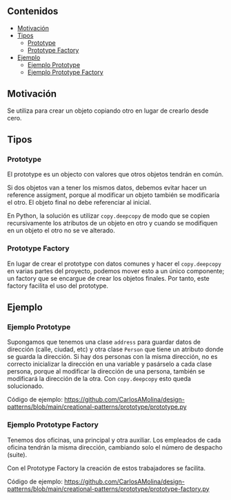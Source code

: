 ## Contenidos

- [Motivación](#motivación)
- [Tipos](#tipos)
  - [Prototype](#prototype)
  - [Prototype Factory](#prototype-factory)
- [Ejemplo](#ejemplo)
  - [Ejemplo Prototype](#ejemplo-prototype)
  - [Ejemplo Prototype Factory](#ejemplo-prototype-factory)

## Motivación

Se utiliza para crear un objeto copiando otro en lugar de crearlo desde cero.

## Tipos

### Prototype 

El prototype es un objecto con valores que otros objetos tendrán en común.

Si dos objetos van a tener los mismos datos, debemos evitar hacer un reference assigment, porque al modificar un objeto también se modificaría el otro. El objeto final no debe referenciar al inicial.

En Python, la solución es utilizar `copy.deepcopy` de modo que se copien recursivamente los atributos de un objeto en otro y cuando se modifiquen en un objeto el otro no se ve alterado.

### Prototype Factory

En lugar de crear el prototype con datos comunes y hacer el `copy.deepcopy` en varias partes del proyecto, podemos mover esto a un único componente; un factory que se encargue de crear los objetos finales. Por tanto, este factory facilita el uso del prototype.

## Ejemplo

### Ejemplo Prototype 

Supongamos que tenemos una clase `address` para guardar datos de dirección (calle, ciudad, etc) y otra clase `Person` que tiene un atributo donde se guarda la dirección. Si hay dos personas con la misma dirección, no es correcto inicializar la dirección en una variable y pasárselo a cada clase persona, porque al modificar la dirección de una persona, también se modificará la dirección de la otra. Con `copy.deepcopy` esto queda solucionado.

Código de ejemplo: <https://github.com/CarlosAMolina/design-patterns/blob/main/creational-patterns/prototype/prototype.py>

### Ejemplo Prototype Factory

Tenemos dos oficinas, una principal y otra auxiliar. Los empleados de cada oficina tendrán la misma dirección, cambiando solo el número de despacho (suite).

Con el Prototype Factory la creación de estos trabajadores se facilita.

Código de ejemplo: <https://github.com/CarlosAMolina/design-patterns/blob/main/creational-patterns/prototype/prototype-factory.py>

